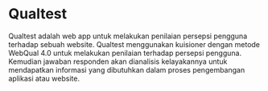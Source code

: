 # Qualtest
Qualtest adalah web app untuk melakukan penilaian persepsi pengguna terhadap sebuah website. Qualtest menggunakan kuisioner dengan metode WebQual 4.0 untuk melakukan penilaian terhadap persepsi pengguna. Kemudian jawaban responden akan dianalisis kelayakannya untuk mendapatkan informasi yang dibutuhkan dalam proses pengembangan aplikasi atau website.
